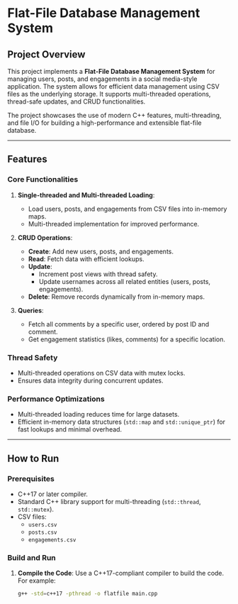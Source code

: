 # Flat-File Database Management System

## Project Overview

This project implements a **Flat-File Database Management System** for managing users, posts, and engagements in a social media-style application. The system allows for efficient data management using CSV files as the underlying storage. It supports multi-threaded operations, thread-safe updates, and CRUD functionalities.

The project showcases the use of modern C++ features, multi-threading, and file I/O for building a high-performance and extensible flat-file database.

---

## Features

### Core Functionalities
1. **Single-threaded and Multi-threaded Loading**:
   - Load users, posts, and engagements from CSV files into in-memory maps.
   - Multi-threaded implementation for improved performance.

2. **CRUD Operations**:
   - **Create**: Add new users, posts, and engagements.
   - **Read**: Fetch data with efficient lookups.
   - **Update**:
     - Increment post views with thread safety.
     - Update usernames across all related entities (users, posts, engagements).
   - **Delete**: Remove records dynamically from in-memory maps.

3. **Queries**:
   - Fetch all comments by a specific user, ordered by post ID and comment.
   - Get engagement statistics (likes, comments) for a specific location.

### Thread Safety
- Multi-threaded operations on CSV data with mutex locks.
- Ensures data integrity during concurrent updates.

### Performance Optimizations
- Multi-threaded loading reduces time for large datasets.
- Efficient in-memory data structures (`std::map` and `std::unique_ptr`) for fast lookups and minimal overhead.

---

## How to Run

### Prerequisites
- C++17 or later compiler.
- Standard C++ library support for multi-threading (`std::thread`, `std::mutex`).
- CSV files:
  - `users.csv`
  - `posts.csv`
  - `engagements.csv`

### Build and Run
1. **Compile the Code**:
   Use a C++17-compliant compiler to build the code. For example:
   ```bash
   g++ -std=c++17 -pthread -o flatfile main.cpp



